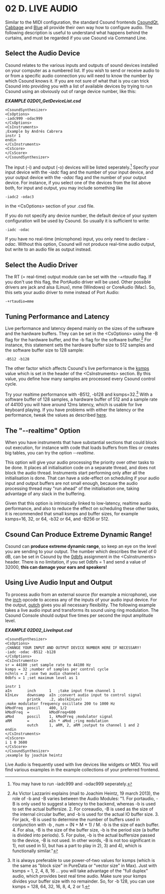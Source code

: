 02 D. LIVE AUDIO
================

Similar to the MIDI configuration, the standard Csound frontends
[CsoundQt](http://csoundqt.github.io), [Cabbage](http://cabbageaudio.com/) and
[Blue](http://blue.kunstmusik.com/) all provide their own way how to configure audio.
The following description is useful to understand what happens behind
the curtains, and must be regarded if you use Csound via Command Line.

Select the Audio Device
-----------------------

Csound relates to the various inputs and outputs of sound devices
installed on your computer as a numbered list. If you wish to send or
receive audio to or from a specific audio connection you will need to
know the number by which Csound knows it. If you are not sure of what
that is you can trick Csound into providing you with a list of available
devices by trying to run Csound using an obviously out of range device
number, like this:

   ***EXAMPLE 02D01\_GetDeviceList.csd***

~~~csound
<CsoundSynthesizer>
<CsOptions>
-iadc999 -odac999
</CsOptions>
<CsInstruments>
;Example by Andrés Cabrera
instr 1
endin
</CsInstruments>
<CsScore>
</CsScore>
</CsoundSynthesizer>
~~~

The input (-i) and output (-o) devices will be listed seperately.[^1]
Specify your input device with the *-iadc* flag and the number of your
input device, and your output device with the *-odac* flag and the
number of your output device. For instance, if you select one of the
devices from the list above both, for input and output, you may include
something like

    -iadc2 -odac3

in the \<CsOptions\> section of your .csd file.

If you do not specify any device number, the default device of your
system configuration will be used by Csound. So usually it is sufficient
to write:

    -iadc -odac

If you have no real-time (microphone) input, you only need to declare
*-odac*. Without this option, Csound will not produce real-time audio
output, but write to an audio file as output instead.


Select the Audio Driver
-----------------------

The RT (= real-time) output module can be set with the *-+rtaudio*
flag. If you don't use this flag, the PortAudio driver will be used.
Other possible drivers are jack and alsa (Linux), mme (Windows) or
CoreAudio (Mac). So, this sets your audio driver to mme instead of Port
Audio:

    -+rtaudio=mme


Tuning Performance and Latency
------------------------------

Live performance and latency depend mainly on the sizes of the software
and the hardware buffers. They can be set in the \<CsOptions\> using the
-B flag for the hardware buffer, and the -b flag for the software
buffer.[^2]  For instance, this statement sets the hardware buffer size
to 512 samples and the software buffer size to 128 sample:

    -B512 -b128

The other factor which affects Csound's live performance is the
[ksmps](http://csound.github.io/docs/manual/html/ksmps.html)
value which is set in the header of the \<CsInstruments\> section. By
this value, you define how many samples are processed every Csound
control cycle.

Try your realtime performance with -B512, -b128 and ksmps=32.[^3]  With a
software buffer of 128 samples, a hardware buffer of 512 and a sample
rate of 44100 you will have around 12ms latency, which is usable for
live keyboard playing. If you have problems with either the latency or
the performance, tweak the values as described
[here](http://csound.github.io/docs/manual/html/UsingOptimizing.html).


The \"\--realtime\" Option
--------------------------

When you have instruments that have substantial sections that could
block out execution, for instance with code that loads buffers from
files or creates big tables, you can try the option *\--realtime*.

This option will give your audio processing the priority over other
tasks to be done. It places all initialisation code on a separate
thread, and does not block the audio thread. Instruments start
performing only after all the initialisation is done. That can have a
side-effect on scheduling if your audio input and output buffers are not
small enough, because the audio processing thread may "run ahead" of the
initialisation one, taking advantage of any slack in the buffering.

Given that this option is intrinsically linked to low-latency, realtime
audio performance, and also to reduce the effect on scheduling these
other tasks, it is recommended that small ksmps and buffer sizes, for
example ksmps=16, 32, or 64, -b32 or 64, and -B256 or 512.


Csound Can Produce Extreme Dynamic Range!
-----------------------------------------

Csound can **produce extreme dynamic range**, so keep an eye on the
level you are sending to your output. The number which describes the
level of 0 dB, can be set in Csound by the
[0dbfs](http://csound.github.io/docs/manual/html/Zerodbfs.html)
assignment in the \<CsInstruments\> header. There is no limitation, if
you set 0dbfs = 1 and send a value of 32000, **this can damage your
ears and speakers!**


Using Live Audio Input and Output
---------------------------------

To process audio from an external source (for example a microphone), use
the [inch](http://csound.github.io/docs/manual/html/inch.html)
opcode to access any of the inputs of your audio input device. For the
output,
[outch](http://csound.github.io/docs/manual/html/outch.html)
gives you all necessary flexibility. The following example takes a live
audio input and transforms its sound using ring modulation. The Csound
Console should output five times per second the input amplitude level.

   ***EXAMPLE 02D02\_LiveInput.csd***

~~~csound
<CsoundSynthesizer>
<CsOptions>
;CHANGE YOUR INPUT AND OUTPUT DEVICE NUMBER HERE IF NECESSARY!
-iadc -odac -B512 -b128
</CsOptions>
<CsInstruments>
sr = 44100 ;set sample rate to 44100 Hz
ksmps = 32 ;number of samples per control cycle
nchnls = 2 ;use two audio channels
0dbfs = 1 ;set maximum level as 1

instr 1
aIn       inch      1   ;take input from channel 1
kInLev    downsamp  aIn ;convert audio input to control signal
          printk    .2, abs(kInLev)
;make modulator frequency oscillate 200 to 1000 Hz
kModFreq  poscil    400, 1/2
kModFreq  =         kModFreq+600
aMod      poscil    1, kModFreq ;modulator signal
aRM       =         aIn * aMod ;ring modulation
          outch     1, aRM, 2, aRM ;output to channel 1 and 2
endin
</CsInstruments>
<CsScore>
i 1 0 3600
</CsScore>
</CsoundSynthesizer>
;example by joachim heintz
~~~

Live Audio is frequently used with live devices like widgets or MIDI.
You will find various examples in the example collections of your
preferred frontend.

[^1]:  You may have to run -iadc999 and -odac999 seperately.
[^2]:  As Victor Lazzarini explains (mail to Joachim Heintz, 19 march
    2013), the role of -b and -B varies between the Audio Modules: \"1.
    For portaudio, -B is only used to suggest a latency to the backend,
    whereas -b is used to set the actual buffersize. 2. For coreaudio,
    -B is used as the size of the internal circular buffer, and -b is
    used for the actual IO buffer size. 3. For jack, -B is used to
    determine the number of buffers used in conjunction with -b , num =
    (N + M + 1) / M. -b is the size of each buffer. 4. For alsa, -B is
    the size of the buffer size, -b is the period size (a buffer is
    divided into periods). 5. For pulse, -b is the actual buffersize
    passed to the device, -B is not used. In other words, -B is not too
    significant in 1), not used in 5), but has a part to play in 2), 3)
    and 4), which is functionally similar.\"
[^3]:  It is always preferable to use power-of-two values for ksmps (which
    is the same as \"block size\" in PureData or \"vector size\" in
    Max). Just with ksmps = 1, 2, 4, 8, 16 \... you will take advantage
    of the \"full duplex\" audio, which provides best real time audio.
    Make sure your ksmps divides your buffer size with no remainder. So,
    for -b 128, you can use ksmps = 128, 64, 32, 16, 8, 4, 2
    or 1.
